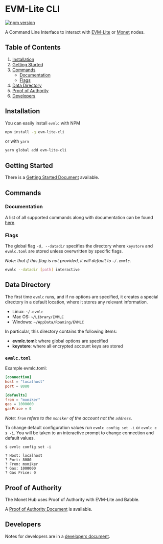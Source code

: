 # EVM-Lite CLI

[![npm version](https://badge.fury.io/js/evm-lite-cli.svg)](https://badge.fury.io/js/evm-lite-cli)

A Command Line Interface to interact with [EVM-Lite](https://github.com/mosaicnetworks/evm-lite#readme) or [Monet](https://github.com/mosaicnetworks/monetd#readme) nodes.

## Table of Contents

1. [Installation](#installation)
2. [Getting Started](#getting-started)
3. [Commands](#commands)
    - [Documentation](#documentation)
    - [Flags](#flags)
4. [Data Directory](#data-directory)
5. [Proof of Authority](#proof-of-authority)
6. [Developers](#developers)

## Installation

You can easily install `evmlc` with NPM

```bash
npm install -g evm-lite-cli
```

or with `yarn`

```bash
yarn global add evm-lite-cli
```

## Getting Started

There is a [Getting Started Document](docs/getting-started.md) available.

## Commands

### Documentation

A list of all supported commands along with documentation can be found [here](docs/README.md).

### Flags

The global flag `-d, --datadir` specifies the directory where `keystore` and `evmlc.toml` are stored unless overwritten by specific flags.

_Note: that if this flag is not provided, it will default to `~/.evmlc`._

```bash
evmlc --datadir [path] interactive
```

## Data Directory

The first time `evmlc` runs, and if no options are specified, it creates a
special directory in a default location, where it
stores any relevant information.

-   Linux: `~/.evmlc`
-   Mac OS: `~/Library/EVMLC`
-   Windows: `~/AppData/Roaming/EVMLC`

In particular, this directory contains the following items:

-   **evmlc.toml**: where global options are specified
-   **keystore**: where all encrypted account keys are stored

### `evmlc.toml`

Example evmlc.toml:

```toml
[connection]
host = "localhost"
port = 8080

[defaults]
from = "moniker"
gas = 1000000
gasPrice = 0
```

_Note: `from` refers to the `moniker` of the account not the `address`._

To change default configuration values run `evmlc config set -i` or `evmlc c s -i`. You will be
taken to an interactive prompt to change connection and default values.

```console
$ evmlc config set -i

? Host: localhost
? Port: 8080
? From: moniker
? Gas: 1000000
? Gas Price: 0
```

## Proof of Authority

The Monet Hub uses Proof of Authority with EVM-Lite and Babble.

A [Proof of Authority Document](docs/proof-of-authority.md) is available.

## Developers

Notes for developers are in a [developers document](docs/developer.md).
